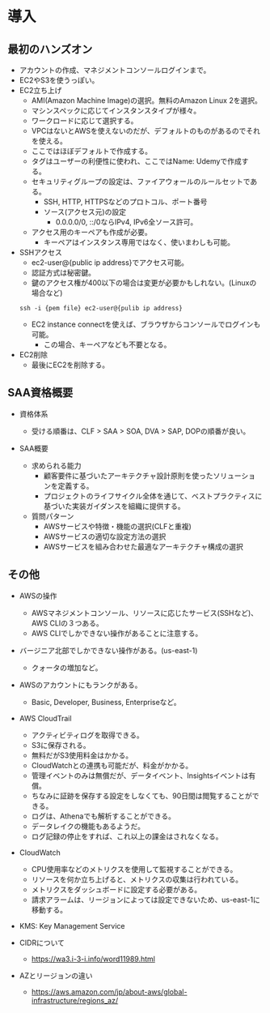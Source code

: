 # 導入

## 最初のハンズオン

- アカウントの作成、マネジメントコンソールログインまで。
- EC2やS3を使うっぽい。
- EC2立ち上げ
  - AMI(Amazon Machine Image)の選択。無料のAmazon Linux 2を選択。
  - マシンスペックに応じてインスタンスタイプが様々。
  - ワークロードに応じて選択する。
  - VPCはないとAWSを使えないのだが、デフォルトのものがあるのでそれを使える。
  - ここではほぼデフォルトで作成する。
  - タグはユーザーの利便性に使われ、ここではName: Udemyで作成する。
  - セキュリティグループの設定は、ファイアウォールのルールセットである。
    - SSH, HTTP, HTTPSなどのプロトコル、ポート番号
    - ソース(アクセス元)の設定
      - 0.0.0.0/0, ::/0ならIPv4, IPv6全ソース許可。
  - アクセス用のキーペアも作成が必要。
    - キーペアはインスタンス専用ではなく、使いまわしも可能。
- SSHアクセス
  - ec2-user@{public ip address}でアクセス可能。
  - 認証方式は秘密鍵。
  - 鍵のアクセス権が400以下の場合は変更が必要かもしれない。(Linuxの場合など)
  ```
  ssh -i {pem file} ec2-user@{pulib ip address}
  ```
  - EC2 instance connectを使えば、ブラウザからコンソールでログインも可能。
    - この場合、キーペアなども不要となる。
- EC2削除
  - 最後にEC2を削除する。

## SAA資格概要

- 資格体系
  - 受ける順番は、CLF > SAA > SOA, DVA > SAP, DOPの順番が良い。

- SAA概要
  - 求められる能力
    - 顧客要件に基づいたアーキテクチャ設計原則を使ったソリューションを定義する。
    - プロジェクトのライフサイクル全体を通じて、ベストプラクティスに基づいた実装ガイダンスを組織に提供する。
  - 質問パターン
    - AWSサービスや特徴・機能の選択(CLFと重複)
    - AWSサービスの適切な設定方法の選択
    - AWSサービスを組み合わせた最適なアーキテクチャ構成の選択

## その他

- AWSの操作
  - AWSマネジメントコンソール、リソースに応じたサービス(SSHなど)、AWS CLIの３つある。
  - AWS CLIでしかできない操作があることに注意する。

- バージニア北部でしかできない操作がある。(us-east-1)
  - クォータの増加など。

- AWSのアカウントにもランクがある。
  - Basic, Developer, Business, Enterpriseなど。

- AWS CloudTrail
  - アクティビティログを取得できる。
  - S3に保存される。
  - 無料だがS3使用料金はかかる。
  - CloudWatchとの連携も可能だが、料金がかかる。
  - 管理イベントのみは無償だが、データイベント、Insightsイベントは有償。
  - ちなみに証跡を保存する設定をしなくても、90日間は閲覧することができる。
  - ログは、Athenaでも解析することができる。
  - データレイクの機能もあるようだ。
  - ログ記録の停止をすれば、これ以上の課金はされなくなる。

- CloudWatch
  - CPU使用率などのメトリクスを使用して監視することができる。
  - リソースを何か立ち上げると、メトリクスの収集は行われている。
  - メトリクスをダッシュボードに設定する必要がある。
  - 請求アラームは、リージョンによっては設定できないため、us-east-1に移動する。

- KMS: Key Management Service

- CIDRについて
  - https://wa3.i-3-i.info/word11989.html

- AZとリージョンの違い
  - https://aws.amazon.com/jp/about-aws/global-infrastructure/regions_az/
